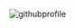 ![githubprofile](https://github.com/cancakar35/cancakar35/assets/54742785/fe507fb0-c305-4418-b9a6-ba8406f19e24)
